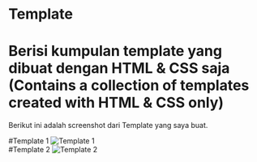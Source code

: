 # Template
Berisi kumpulan template yang dibuat dengan HTML &amp; CSS saja (Contains a collection of templates created with HTML &amp; CSS only)
==================
Berikut ini adalah screenshot dari Template yang saya buat.

#Template 1
<img title="Template 1" src="https://i.imgur.com/DnQOrtP.png"/>
<br>
#Template 2
<img title="Template 2" src="https://i.imgur.com/Bcq8pUA.png"/>
